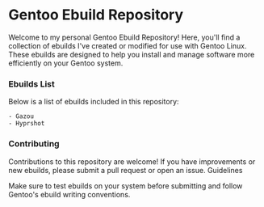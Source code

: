 # Gentoo Ebuild Repository

Welcome to my personal Gentoo Ebuild Repository! Here, you'll find a collection of ebuilds I've created or modified for use with Gentoo Linux. These ebuilds are designed to help you install and manage software more efficiently on your Gentoo system.

### Ebuilds List

Below is a list of ebuilds included in this repository:

```
- Gazou
- Hyprshot
```

### Contributing

Contributions to this repository are welcome! If you have improvements or new ebuilds, please submit a pull request or open an issue.
Guidelines

Make sure to test ebuilds on your system before submitting and follow Gentoo's ebuild writing conventions.


